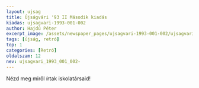 ```yaml
---
layout: ujsag
title: Újságvári '93 II Második kiadás
kiadas: ujsagvari-1993-001-002
author: Hajdú Péter
excerpt_image: /assets/newspaper_pages/ujsagvari-1993-001-002/ujsagvari_1993_001_002-1.png
tags: [újság, retró]
top: 1
categories: [Retró]
oldalszam: 12
nev: ujsagvari_1993_001_002-
---
```

Nézd meg miről írtak iskolatársaid!